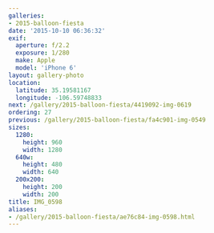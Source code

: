 ```yaml
---
galleries:
- 2015-balloon-fiesta
date: '2015-10-10 06:36:32'
exif:
  aperture: f/2.2
  exposure: 1/280
  make: Apple
  model: 'iPhone 6'
layout: gallery-photo
location:
  latitude: 35.19581167
  longitude: -106.59748833
next: /gallery/2015-balloon-fiesta/4419092-img-0619
ordering: 27
previous: /gallery/2015-balloon-fiesta/fa4c901-img-0549
sizes:
  1280:
    height: 960
    width: 1280
  640w:
    height: 480
    width: 640
  200x200:
    height: 200
    width: 200
title: IMG_0598
aliases:
- /gallery/2015-balloon-fiesta/ae76c84-img-0598.html
---
```

